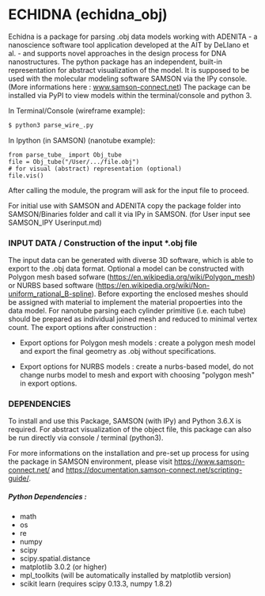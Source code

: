 # ECHIDNA (echidna_obj)

Echidna is a package for parsing .obj data models working with ADENITA - a nanoscience software tool application developed at the AIT by DeLlano et al. - 
and supports novel approaches in the design process for DNA nanostructures. The python package has an independent, built-in representation for abstract visualization of the model. 
It is supposed to be used with the molecular modeling software SAMSON via the IPy console.
(More informations here : www.samson-connect.net)
The package can be installed via PyPI to view models within the terminal/console and python 3. 

In Terminal/Console (wireframe example): 
```python
$ python3 parse_wire_.py 
```

In Ipython (in SAMSON) (nanotube example): 
```
from parse_tube_ import Obj_tube
file = Obj_tube("/User/.../file.obj")
# for visual (abstract) representation (optional) 
file.vis()
```
After calling the module, the program will ask for the input file to proceed. 

For initial use with SAMSON and ADENITA copy the package folder into SAMSON/Binaries folder 
and call it via IPy in SAMSON. (for User input see SAMSON_IPY Userinput.md)

### INPUT DATA / Construction of the input *.obj file 

The input data can be generated with diverse 3D software, which is able to export to the .obj data format.
Optional a model can be constructed with Polygon mesh based sofware (https://en.wikipedia.org/wiki/Polygon_mesh)
or NURBS based software (https://en.wikipedia.org/wiki/Non-uniform_rational_B-spline).
Before exporting the enclosed meshes should be assigned with material to implement the material propoerties into the data model.
For nanotube parsing each cylinder primitive (i.e. each tube) should be prepared as individual joined mesh and reduced to minimal vertex count.
The export options after construction : 
- Export options for Polygon mesh models : create a polygon mesh model and export the final geometry as .obj without specifications.

- Export options for NURBS models : create a nurbs-based model, do not change nurbs model to mesh and export 
with choosing "polygon mesh" in export options.


### DEPENDENCIES

To install and use this Package, SAMSON (with IPy) and Python 3.6.X is required. 
For abstract visualization of the object file, this package can also be run directly via console / terminal (python3).

For more informations on the installation and pre-set up process for using the package in SAMSON environment, please visit https://www.samson-connect.net/ and https://documentation.samson-connect.net/scripting-guide/.
##### Python Dependencies :
   - math
   - os
   - re
   - numpy
   - scipy
   - scipy.spatial.distance
   - matplotlib 3.0.2 (or higher)
   - mpl_toolkits (will be automatically installed by matplotlib version)
   - scikit learn (requires scipy 0.13.3, numpy 1.8.2)



